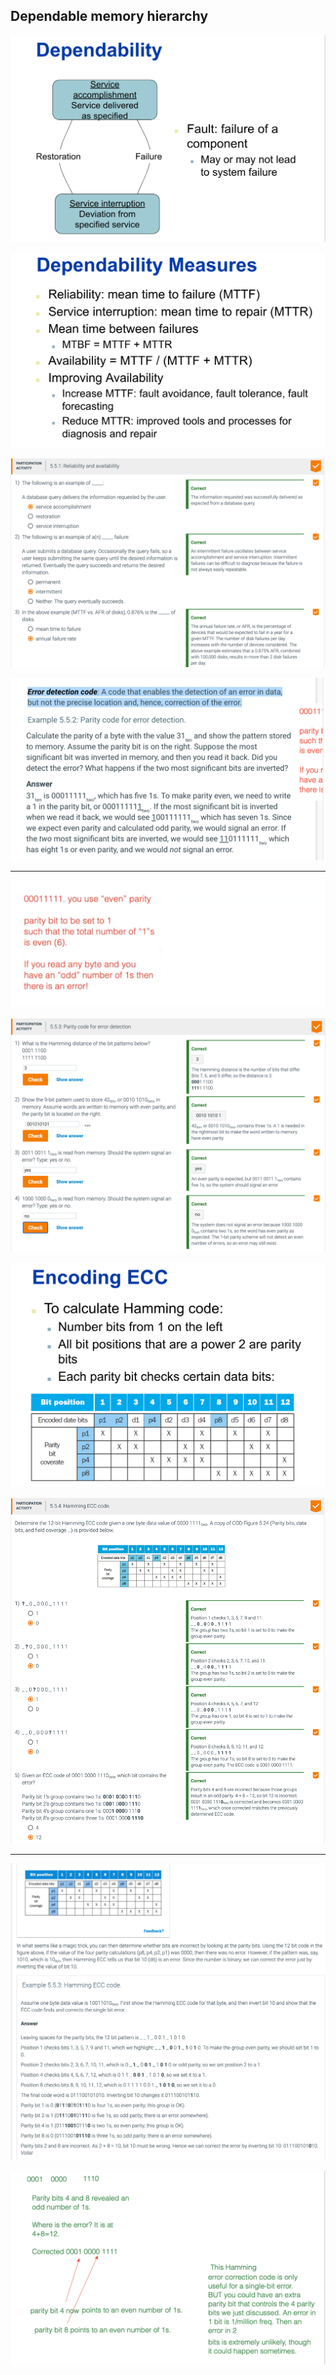 ##  Dependable memory hierarchy

![](img/2020-12-13-08-44-50.png)

![](img/2020-12-13-08-45-24.png)

![](img/2020-12-13-08-54-24.png)

![](img/2020-12-13-10-40-06.png)

---

![](img/2020-12-13-11-15-50.png)

![](img/2020-12-13-11-21-13.png)

![](img/2020-12-13-11-27-15.png)

![](img/2020-12-13-11-41-56.png)

---

![](img/2020-12-13-11-52-51.png)

![](img/2020-12-13-11-59-31.png)


















